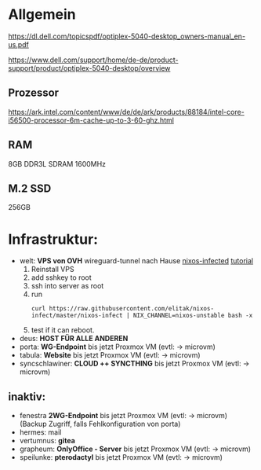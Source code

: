 
# Allgemein

<https://dl.dell.com/topicspdf/optiplex-5040-desktop_owners-manual_en-us.pdf>

<https://www.dell.com/support/home/de-de/product-support/product/optiplex-5040-desktop/overview>

## Prozessor

<https://ark.intel.com/content/www/de/de/ark/products/88184/intel-core-i56500-processor-6m-cache-up-to-3-60-ghz.html>

## RAM

8GB DDR3L SDRAM 1600MHz

## M.2 SSD

256GB




# Infrastruktur:

- welt: **VPS von OVH** wireguard-tunnel nach Hause [nixos-infected](https://github.com/elitak/nixos-infect) [tutorial](https://lyderic.origenial.fr/install-nixos-on-ovh#installing-with-nixos-infect-(recommended))
    1. Reinstall VPS
    2. add sshkey to root
    3. ssh into server as root
    4. run
        ```
        curl https://raw.githubusercontent.com/elitak/nixos-infect/master/nixos-infect | NIX_CHANNEL=nixos-unstable bash -x
        ```
    5. test if it can reboot.
- deus: **HOST FÜR ALLE ANDEREN**
- porta: **WG-Endpoint** bis jetzt Proxmox VM (evtl: -> microvm)
- tabula: **Website** bis jetzt Proxmox VM (evtl: -> microvm)
- syncschlawiner: **CLOUD ++ SYNCTHING** bis jetzt Proxmox VM (evtl: -> microvm)

## inaktiv:
- fenestra **2WG-Endpoint** bis jetzt Proxmox VM (evtl: -> microvm) (Backup Zugriff, falls Fehlkonfiguration von porta)
- hermes: mail
- vertumnus: **gitea**
- grapheum: **OnlyOffice - Server** bis jetzt Proxmox VM (evtl: -> microvm)
- speilunke: **pterodactyl** bis jetzt Proxmox VM (evtl: -> microvm)
